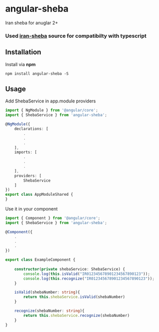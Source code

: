 # angular-sheba
Iran sheba for anuglar 2+
### Used [iran-sheba](https://github.com/rghorbani/iran-sheba) source for compatibilty with typescript

## Installation

Install via **npm**

```shell
npm install angular-sheba -S
```

## Usage

Add ShebaService in app.module providers

```ts
import { NgModule } from '@angular/core';
import { ShebaService } from 'angular-sheba';

@NgModule({
    declarations: [
        .
        .
        .
    ],
    imports: [
        .
        .
        .
    ],
    providers: [
        ShebaService
    ]
})
export class AppModuleShared {
}
```

Use it in your component

```ts
import { Component } from '@angular/core';
import { ShebaService } from 'angular-sheba';

@Component({
    .
    .
    .
})

export class ExampleComponent {
    
    constructor(private shebaService: ShebaService) {
        console.log(this.isValid("IR012345678901234567890123"));
        console.log(this.recognize("IR012345678901234567890123"));
    }

    isValid(shebaNumber: string){
        return this.shebaService.isValid(shebaNumber)
    }

    recognize(shebaNumber: string){
        return this.shebaService.recognize(shebaNumber)
    }
}
```